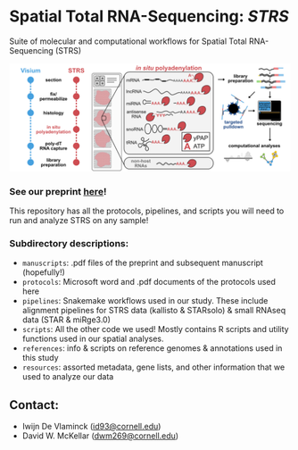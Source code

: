 # **Spatial Total RNA-Sequencing:** ***STRS***
Suite of molecular and computational workflows for Spatial Total RNA-Sequencing (STRS)

![STRS workflow](STRS.png)

### See our preprint [here]()!

This repository has all the protocols, pipelines, and scripts you will need to run and analyze STRS on any sample!

### Subdirectory descriptions:
- `manuscripts`: .pdf files of the preprint and subsequent manuscript (hopefully!)
- `protocols`: Microsoft word and .pdf documents of the protocols used here
- `pipelines`: Snakemake workflows used in our study. These include alignment pipelines for STRS data (kallisto & STARsolo) & small RNAseq data (STAR & miRge3.0)
- `scripts`: All the other code we used! Mostly contains R scripts and utility functions used in our spatial analyses.
- `references`: info & scripts on reference genomes & annotations used in this study
- `resources`: assorted metadata, gene lists, and other information that we used to analyze our data

## Contact:
- Iwijn De Vlaminck (id93@cornell.edu)
- David W. McKellar (dwm269@cornell.edu)
